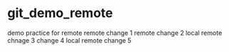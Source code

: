 # git_demo_remote
demo practice for remote
remote change 1
remote change 2 local
remote chnage 3
change 4 local
remote change 5
